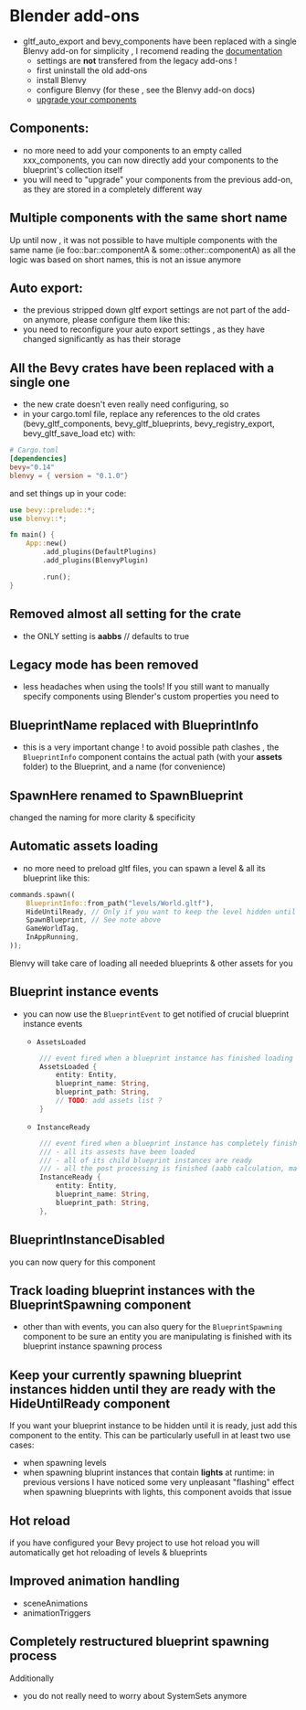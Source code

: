 # Blender add-ons

- gltf_auto_export and bevy_components have been replaced with a single Blenvy add-on for simplicity , I recomend reading the [documentation](./tools/blenvy/README.md)
    * settings are **not** transfered from the legacy add-ons !
    * first uninstall the old add-ons
    * install Blenvy
    * configure Blenvy (for these , see the Blenvy add-on docs)
    * [upgrade your components](./tools/blenvy/README-components.md#renamingupgradingfixing-components)


## Components:

- no more need to add your components to an empty called xxx_components, you can now directly add your components to the blueprint's collection itself
- you will need to "upgrade" your components from the previous add-on, as they are stored in a completely different way

## Multiple components with the same short name

 Up until now , it was not possible to have multiple components with the same name (ie foo::bar::componentA & some::other::componentA) as all the logic was based on short names,
 this is not an issue anymore

## Auto export:

- the previous stripped down gltf export settings are not part of the add-on anymore, please configure them like this: 
- you need to reconfigure your auto export settings , as they have changed significantly as has their storage

## All the Bevy crates have been replaced with a single one

- the new crate doesn't even really need configuring, so
- in your cargo.toml file, replace any references to the old crates (bevy_gltf_components, bevy_gltf_blueprints, bevy_registry_export, bevy_gltf_save_load etc)
with:

```toml
# Cargo.toml
[dependencies]
bevy="0.14"
blenvy = { version = "0.1.0"} 
```

and set things up in your code:

```rust no_run
use bevy::prelude::*;
use blenvy::*;

fn main() {
    App::new()
        .add_plugins(DefaultPlugins)
        .add_plugins(BlenvyPlugin)

        .run();
}
```

## Removed almost all setting for the crate

- the ONLY setting is **aabbs** // defaults to true

## Legacy mode has been removed

- less headaches when using the tools!
If you still want to manually specify components using Blender's custom properties you need to


## BlueprintName replaced with BlueprintInfo

- this is a very important change ! to avoid possible path clashes , the ```BlueprintInfo``` component contains
the actual path (with your **assets** folder) to the Blueprint, and a name (for convenience)

## SpawnHere renamed to SpawnBlueprint

changed the naming for more clarity & specificity


## Automatic assets loading

- no more need to preload gltf files, you can spawn a level & all its blueprint like this:

```rust no_run
commands.spawn((
    BlueprintInfo::from_path("levels/World.gltf"),
    HideUntilReady, // Only if you want to keep the level hidden until it is finished spawning
    SpawnBlueprint, // See note above
    GameWorldTag,
    InAppRunning,
));
```

Blenvy will take care of loading all needed blueprints & other assets for you

## Blueprint instance events

- you can now use the ```BlueprintEvent``` to get notified of crucial blueprint instance events

    * ```AssetsLoaded```
    ```rust no run
        /// event fired when a blueprint instance has finished loading all of its assets & before it attempts spawning
        AssetsLoaded {
            entity: Entity,
            blueprint_name: String,
            blueprint_path: String,
            // TODO: add assets list ?
        }
    ```

    * ```InstanceReady```
    ```rust no run
        /// event fired when a blueprint instance has completely finished spawning, ie
        /// - all its assests have been loaded
        /// - all of its child blueprint instances are ready
        /// - all the post processing is finished (aabb calculation, material replacements etc)
        InstanceReady {
            entity: Entity,
            blueprint_name: String,
            blueprint_path: String,
        },

    ```

## BlueprintInstanceDisabled 

you can now query for this component

## Track loading blueprint instances with the BlueprintSpawning component

- other than with events, you can also query for the ```BlueprintSpawning``` component to be sure an entity you are manipulating is finished with its blueprint instance spawning process

## Keep your currently spawning blueprint instances hidden until they are ready with the HideUntilReady component

If you want your blueprint instance to be hidden until it is ready, just add this component to the entity.
This can be particularly usefull in at least two use cases:
- when spawning levels 
- when spawning bluprint instances that contain **lights** at runtime: in previous versions I have noticed some very unpleasant "flashing" effect when spawning blueprints with lights,
this component avoids that issue  

## Hot reload

if you have configured your Bevy project to use hot reload you will automatically get hot reloading of levels & blueprints

## Improved animation handling

- sceneAnimations
- animationTriggers

## Completely restructured blueprint spawning process


Additionally
- you do not really need to worry about SystemSets anymore
